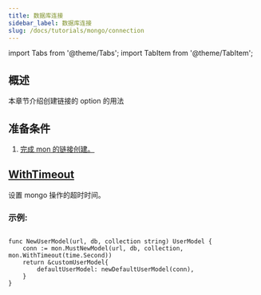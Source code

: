 ```yaml
---
title: 数据库连接 
sidebar_label: 数据库连接
slug: /docs/tutorials/mongo/connection
---
```


import Tabs from '@theme/Tabs';
import TabItem from '@theme/TabItem';

## 概述

本章节介绍创建链接的 option 的用法

## 准备条件

1. <a href="/docs/tasks/mongo/connection" target="_blank">完成 mon 的链接创建。</a>

## <a href="https://github.com/zeromicro/go-zero/blob/master/core/stores/mon/collection.go#L99" target="_blank">WithTimeout</a>

设置 mongo 操作的超时时间。

### 示例:

```golang

func NewUserModel(url, db, collection string) UserModel {
	conn := mon.MustNewModel(url, db, collection, mon.WithTimeout(time.Second))
	return &customUserModel{
		defaultUserModel: newDefaultUserModel(conn),
	}
}
```
